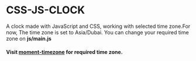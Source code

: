 # CSS-JS-CLOCK
<p>A clock made with JavaScript and CSS, working with selected time zone.For now, The time zone is set to Asia/Dubai. You can change your required time zone on <strong>js/main.js</strong></p>
<h4>Visit <a href="https://github.com/moment/moment-timezone" target="_blank">moment-timezone</a> for required time zone.</h4>
